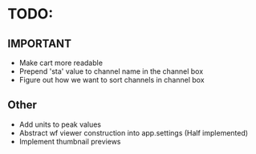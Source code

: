 # TODO:

## IMPORTANT
* Make cart more readable
* Prepend 'sta' value to channel name in the channel box
* Figure out how we want to sort channels in channel box

## Other
* Add units to peak values
* Abstract wf viewer construction into app.settings (Half implemented)
* Implement thumbnail previews
